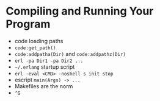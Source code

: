 Compiling and Running Your Program
==================================

* code loading paths
* `code:get_path()`
* `code:addpatha(Dir)` and `code:addpathz(Dir)`
* `erl -pa Dir1 -pa Dir2 ...`
* `~/.erlang` startup script
* `erl -eval <CMD> -noshell s init stop`
* escript `main(Args) -> ...`
* Makefiles are the norm
* `^G`

